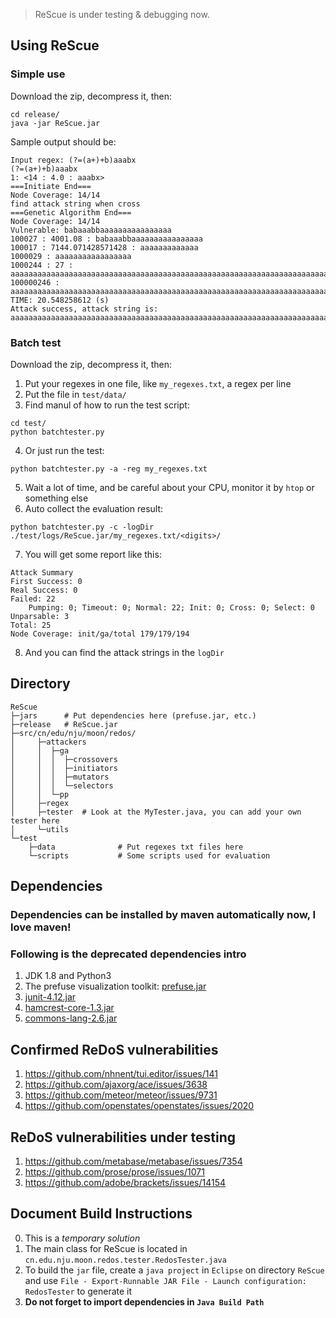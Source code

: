 
> ReScue is under testing & debugging now.

## Using ReScue
### Simple use
Download the zip, decompress it, then:
```
cd release/
java -jar ReScue.jar
```
Sample output should be:
```
Input regex: (?=(a+)+b)aaabx
(?=(a+)+b)aaabx
1: <14 : 4.0 : aaabx>
===Initiate End===
Node Coverage: 14/14
find attack string when cross
===Genetic Algorithm End===
Node Coverage: 14/14
Vulnerable: babaaabbaaaaaaaaaaaaaaaa
100027 : 4001.08 : babaaabbaaaaaaaaaaaaaaaa
100017 : 7144.071428571428 : aaaaaaaaaaaaa
1000029 : aaaaaaaaaaaaaaaaa
1000244 : 27 : aaaaaaaaaaaaaaaaaaaaaaaaaaaaaaaaaaaaaaaaaaaaaaaaaaaaaaaaaaaaaaaaaaaaaaaaaaaaaaaaaaaaaaaaaaaaaaaaaaaaaaaaaaaaaaaaaaaaaaaaaaaaa
100000246 : aaaaaaaaaaaaaaaaaaaaaaaaaaaaaaaaaaaaaaaaaaaaaaaaaaaaaaaaaaaaaaaaaaaaaaaaaaaaaaaaaaaaaaaaaaaaaaaaaaaaaaaaaaaaaaaaaaaaaaaaaaaaa
TIME: 20.548258612 (s)
Attack success, attack string is:
aaaaaaaaaaaaaaaaaaaaaaaaaaaaaaaaaaaaaaaaaaaaaaaaaaaaaaaaaaaaaaaaaaaaaaaaaaaaaaaaaaaaaaaaaaaaaaaaaaaaaaaaaaaaaaaaaaaaaaaaaaaaa
```

### Batch test
Download the zip, decompress it, then:
1. Put your regexes in one file, like `my_regexes.txt`, a regex per line
2. Put the file in `test/data/`
3. Find manul of how to run the test script:
```
cd test/
python batchtester.py
```
4. Or just run the test:
```
python batchtester.py -a -reg my_regexes.txt
```
5. Wait a lot of time, and be careful about your CPU, monitor it by `htop` or something else
6. Auto collect the evaluation result:
```
python batchtester.py -c -logDir ./test/logs/ReScue.jar/my_regexes.txt/<digits>/
```
7. You will get some report like this:
```
Attack Summary
First Success: 0
Real Success: 0
Failed: 22
	Pumping: 0; Timeout: 0; Normal: 22; Init: 0; Cross: 0; Select: 0
Unparsable: 3
Total: 25
Node Coverage: init/ga/total 179/179/194
```
8. And you can find the attack strings in the `logDir`

## Directory
```
ReScue
├─jars 		# Put dependencies here (prefuse.jar, etc.)
├─release	# ReScue.jar
├─src/cn/edu/nju/moon/redos/
│     ├─attackers
│     │  ├─ga
│     │  │  ├─crossovers
│     │  │  ├─initiators
│     │  │  ├─mutators
│     │  │  └─selectors
│     │  └─pp
│     ├─regex
│     ├─tester	# Look at the MyTester.java, you can add your own tester here
│     └─utils
└─test
	├─data				# Put regexes txt files here
	└─scripts			# Some scripts used for evaluation
```

## Dependencies
### Dependencies can be installed by maven automatically now, I love maven!
### Following is the deprecated dependencies intro
1. JDK 1.8 and Python3
2. The prefuse visualization toolkit: [prefuse.jar](http://prefuse.org/)
3. [junit-4.12.jar](http://search.maven.org/remotecontent?filepath=junit/junit/4.12/junit-4.12.jar)
4. [hamcrest-core-1.3.jar](http://search.maven.org/remotecontent?filepath=org/hamcrest/hamcrest-core/1.3/hamcrest-core-1.3.jar)
5. [commons-lang-2.6.jar](http://mirrors.hust.edu.cn/apache//commons/lang/binaries/commons-lang-2.6-bin.tar.gz)

## Confirmed ReDoS vulnerabilities
1. https://github.com/nhnent/tui.editor/issues/141
2. https://github.com/ajaxorg/ace/issues/3638
3. https://github.com/meteor/meteor/issues/9731
4. https://github.com/openstates/openstates/issues/2020

## ReDoS vulnerabilities under testing
1. https://github.com/metabase/metabase/issues/7354
2. https://github.com/prose/prose/issues/1071
3. https://github.com/adobe/brackets/issues/14154

## Document Build Instructions
0. This is a *temporary solution*
1. The main class for ReScue is located in `cn.edu.nju.moon.redos.tester.RedosTester.java`
2. To build the `jar` file, create a `java project` in `Eclipse` on directory `ReScue` and use `File - Export-Runnable JAR File - Launch configuration: RedosTester` to generate it
3. **Do not forget to import dependencies in `Java Build Path`**
